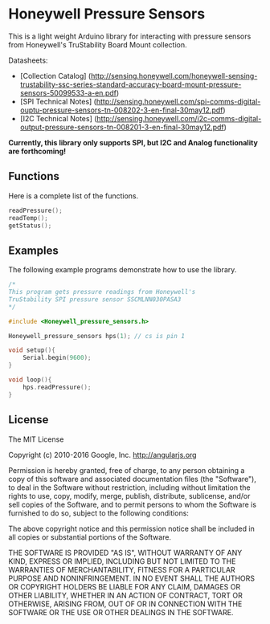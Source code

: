 # Honeywell Pressure Sensors
This is a light weight Arduino library for interacting with pressure sensors from Honeywell's TruStability Board Mount collection.

Datasheets:
- [Collection Catalog] (http://sensing.honeywell.com/honeywell-sensing-trustability-ssc-series-standard-accuracy-board-mount-pressure-sensors-50099533-a-en.pdf)
- [SPI Technical Notes] (http://sensing.honeywell.com/spi-comms-digital-ouptu-pressure-sensors-tn-008202-3-en-final-30may12.pdf)
- [I2C Technical Notes] (http://sensing.honeywell.com/i2c-comms-digital-output-pressure-sensors-tn-008201-3-en-final-30may12.pdf)
 
__Currently, this library only supports SPI, but I2C and Analog functionality are forthcoming!__

## Functions
Here is a complete list of the functions. 
```cpp
readPressure();
readTemp();
getStatus();
```

## Examples
The following example programs demonstrate how to use the library.  

```cpp
/*
This program gets pressure readings from Honeywell's 
TruStability SPI pressure sensor SSCMLNN030PASA3   
*/

#include <Honeywell_pressure_sensors.h>

Honeywell_pressure_sensors hps(1); // cs is pin 1

void setup(){
    Serial.begin(9600);
}

void loop(){
    hps.readPressure();
}
```

## License
The MIT License

Copyright (c) 2010-2016 Google, Inc. http://angularjs.org

Permission is hereby granted, free of charge, to any person obtaining a copy
of this software and associated documentation files (the "Software"), to deal
in the Software without restriction, including without limitation the rights
to use, copy, modify, merge, publish, distribute, sublicense, and/or sell
copies of the Software, and to permit persons to whom the Software is
furnished to do so, subject to the following conditions:

The above copyright notice and this permission notice shall be included in
all copies or substantial portions of the Software.

THE SOFTWARE IS PROVIDED "AS IS", WITHOUT WARRANTY OF ANY KIND, EXPRESS OR
IMPLIED, INCLUDING BUT NOT LIMITED TO THE WARRANTIES OF MERCHANTABILITY,
FITNESS FOR A PARTICULAR PURPOSE AND NONINFRINGEMENT. IN NO EVENT SHALL THE
AUTHORS OR COPYRIGHT HOLDERS BE LIABLE FOR ANY CLAIM, DAMAGES OR OTHER
LIABILITY, WHETHER IN AN ACTION OF CONTRACT, TORT OR OTHERWISE, ARISING FROM,
OUT OF OR IN CONNECTION WITH THE SOFTWARE OR THE USE OR OTHER DEALINGS IN
THE SOFTWARE.

